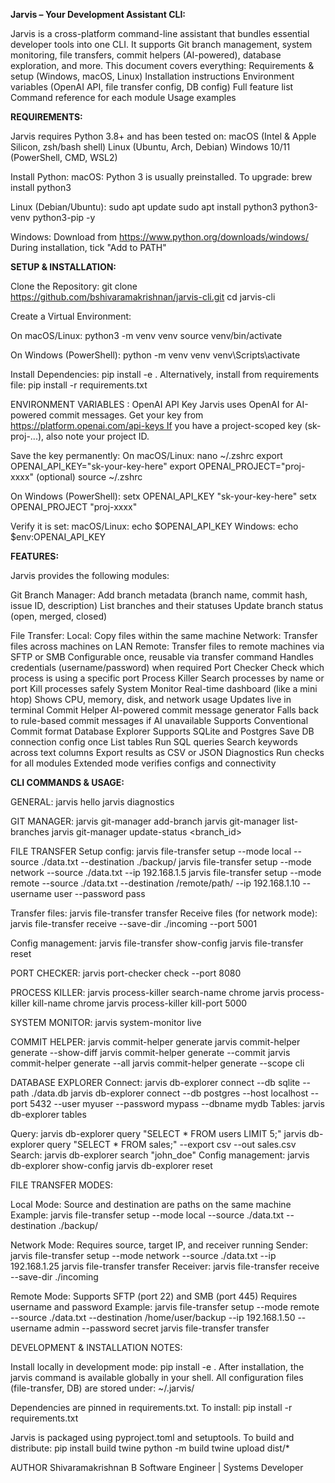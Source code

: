 **Jarvis – Your Development Assistant CLI:**

Jarvis is a cross-platform command-line assistant that bundles essential developer tools into one CLI. It supports Git branch management, system monitoring, file transfers, commit helpers (AI-powered), database exploration, and more.
This document covers everything:
Requirements & setup (Windows, macOS, Linux)
Installation instructions
Environment variables (OpenAI API, file transfer config, DB config)
Full feature list
Command reference for each module
Usage examples

**REQUIREMENTS:**

Jarvis requires Python 3.8+ and has been tested on:
macOS (Intel & Apple Silicon, zsh/bash shell)
Linux (Ubuntu, Arch, Debian)
Windows 10/11 (PowerShell, CMD, WSL2)

Install Python:
macOS: 
Python 3 is usually preinstalled. To upgrade:
brew install python3

Linux (Debian/Ubuntu):
sudo apt update
sudo apt install python3 python3-venv python3-pip -y

Windows:
Download from https://www.python.org/downloads/windows/
During installation, tick "Add to PATH"

**SETUP & INSTALLATION:**

Clone the Repository:
git clone https://github.com/bshivaramakrishnan/jarvis-cli.git
cd jarvis-cli

Create a Virtual Environment:

On macOS/Linux:
python3 -m venv venv
source venv/bin/activate

On Windows (PowerShell):
python -m venv venv
venv\Scripts\activate

Install Dependencies:
pip install -e .
Alternatively, install from requirements file:
pip install -r requirements.txt

ENVIRONMENT VARIABLES : 
OpenAI API Key
Jarvis uses OpenAI for AI-powered commit messages.
Get your key from https://platform.openai.com/api-keys If you have a project-scoped key (sk-proj-...), also note your project ID.

Save the key permanently:
On macOS/Linux:
nano ~/.zshrc
export OPENAI_API_KEY="sk-your-key-here"
export OPENAI_PROJECT="proj-xxxx" (optional)
source ~/.zshrc

On Windows (PowerShell):
setx OPENAI_API_KEY "sk-your-key-here"
setx OPENAI_PROJECT "proj-xxxx"

Verify it is set:
macOS/Linux: echo $OPENAI_API_KEY
Windows: echo $env:OPENAI_API_KEY

**FEATURES:**

Jarvis provides the following modules:

Git Branch Manager:
Add branch metadata (branch name, commit hash, issue ID, description)
List branches and their statuses
Update branch status (open, merged, closed)

File Transfer:
Local: Copy files within the same machine
Network: Transfer files across machines on LAN
Remote: Transfer files to remote machines via SFTP or SMB
Configurable once, reusable via transfer command
Handles credentials (username/password) when required
Port Checker
Check which process is using a specific port
Process Killer
Search processes by name or port
Kill processes safely
System Monitor
Real-time dashboard (like a mini htop)
Shows CPU, memory, disk, and network usage
Updates live in terminal
Commit Helper
AI-powered commit message generator
Falls back to rule-based commit messages if AI unavailable
Supports Conventional Commit format
Database Explorer
Supports SQLite and Postgres
Save DB connection config once
List tables
Run SQL queries
Search keywords across text columns
Export results as CSV or JSON
Diagnostics
Run checks for all modules
Extended mode verifies configs and connectivity

**CLI COMMANDS & USAGE:**

GENERAL:
jarvis hello
jarvis diagnostics

GIT MANAGER:
jarvis git-manager add-branch
jarvis git-manager list-branches
jarvis git-manager update-status <branch_id> <status>

FILE TRANSFER Setup config:
jarvis file-transfer setup --mode local --source ./data.txt --destination ./backup/
jarvis file-transfer setup --mode network --source ./data.txt --ip 192.168.1.5
jarvis file-transfer setup --mode remote --source ./data.txt --destination /remote/path/ --ip 192.168.1.10 --username user --password pass

Transfer files:
jarvis file-transfer transfer
Receive files (for network mode):
jarvis file-transfer receive --save-dir ./incoming --port 5001

Config management:
jarvis file-transfer show-config
jarvis file-transfer reset

PORT CHECKER:
jarvis port-checker check --port 8080

PROCESS KILLER:
jarvis process-killer search-name chrome
jarvis process-killer kill-name chrome
jarvis process-killer kill-port 5000

SYSTEM MONITOR:
jarvis system-monitor live

COMMIT HELPER:
jarvis commit-helper generate
jarvis commit-helper generate --show-diff
jarvis commit-helper generate --commit
jarvis commit-helper generate --all
jarvis commit-helper generate --scope cli

DATABASE EXPLORER Connect:
jarvis db-explorer connect --db sqlite --path ./data.db
jarvis db-explorer connect --db postgres --host localhost --port 5432 --user myuser --password mypass --dbname mydb
Tables:
jarvis db-explorer tables

Query:
jarvis db-explorer query "SELECT * FROM users LIMIT 5;"
jarvis db-explorer query "SELECT * FROM sales;" --export csv --out sales.csv
Search:
jarvis db-explorer search "john_doe"
Config management:
jarvis db-explorer show-config
jarvis db-explorer reset

FILE TRANSFER MODES:

Local Mode:
Source and destination are paths on the same machine Example: jarvis file-transfer setup --mode local --source ./data.txt --destination ./backup/

Network Mode:
Requires source, target IP, and receiver running Sender:
jarvis file-transfer setup --mode network --source ./data.txt --ip 192.168.1.25
jarvis file-transfer transfer Receiver:
jarvis file-transfer receive --save-dir ./incoming

Remote Mode:
Supports SFTP (port 22) and SMB (port 445)
Requires username and password Example:
jarvis file-transfer setup --mode remote --source ./data.txt --destination /home/user/backup --ip 192.168.1.50 --username admin --password secret
jarvis file-transfer transfer

DEVELOPMENT & INSTALLATION NOTES:

Install locally in development mode:
pip install -e .
After installation, the jarvis command is available globally in your shell.
All configuration files (file-transfer, DB) are stored under:
~/.jarvis/

Dependencies are pinned in requirements.txt. To install:
pip install -r requirements.txt

Jarvis is packaged using pyproject.toml and setuptools. To build and distribute:
pip install build twine
python -m build
twine upload dist/*

AUTHOR
Shivaramakrishnan B Software Engineer | Systems Developer
